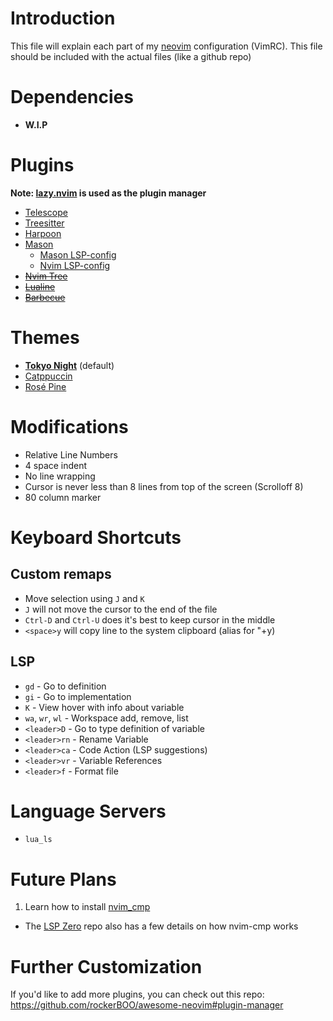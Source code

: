# Introduction
This file will explain each part of my [neovim](https://github.com/neovim/neovim) configuration (VimRC). This file should be included with the actual files (like a github repo)

# Dependencies
+ **W.I.P**

# Plugins
**Note: [lazy.nvim](https://github.com/folke/lazy.nvim) is used as the plugin manager**
+ [Telescope](https://github.com/nvim-telescope/telescope.nvim)
+ [Treesitter](https://github.com/nvim-treesitter/nvim-treesitter)
+ [Harpoon](https://github.com/ThePrimeagen/harpoon/tree/harpoon2)
+ [Mason](https://github.com/williamboman/mason.nvim)
  - [Mason LSP-config](https://github.com/williamboman/mason-lspconfig.nvim)
  - [Nvim LSP-config](https://github.com/neovim/nvim-lspconfig)
+ ~~[Nvim Tree](https://github.com/nvim-tree/nvim-tree.lua)~~
+ ~~[Lualine](https://github.com/nvim-lualine/lualine.nvim)~~
+ ~~[Barbecue](https://github.com/utilyre/barbecue.nvim)~~

# Themes
+ **[Tokyo Night](https://github.com/folke/tokyonight.nvim)** (default)
+ [Catppuccin](https://github.com/catppuccin/nvim)
+ [Rosé Pine](https://github.com/rose-pine/neovim)

# Modifications
+ Relative Line Numbers
+ 4 space indent
+ No line wrapping
+ Cursor is never less than 8 lines from top of the screen (Scrolloff 8)
+ 80 column marker

# Keyboard Shortcuts
## Custom remaps
+ Move selection using `J` and `K`
+ `J` will not move the cursor to the end of the file
+ `Ctrl-D` and `Ctrl-U` does it's best to keep cursor in the middle
+ `<space>y` will copy line to the system clipboard (alias for "+y)
## LSP
+ `gd` - Go to definition
+ `gi` - Go to implementation
+ `K` - View hover with info about variable
+ `wa`, `wr`, `wl` - Workspace add, remove, list
+ `<leader>D` - Go to type definition of variable
+ `<leader>rn` - Rename Variable
+ `<leader>ca` - Code Action (LSP suggestions)
+ `<leader>vr` - Variable References
+ `<leader>f` - Format file

# Language Servers
+ `lua_ls`

# Future Plans
1. Learn how to install [nvim_cmp](https://github.com/hrsh7th/nvim-cmp)
  - The [LSP Zero](https://github.com/VonHeikemen/lsp-zero.nvim) repo also has a few details on how nvim-cmp works

# Further Customization
If you'd like to add more plugins, you can check out this repo: <br>
https://github.com/rockerBOO/awesome-neovim#plugin-manager
